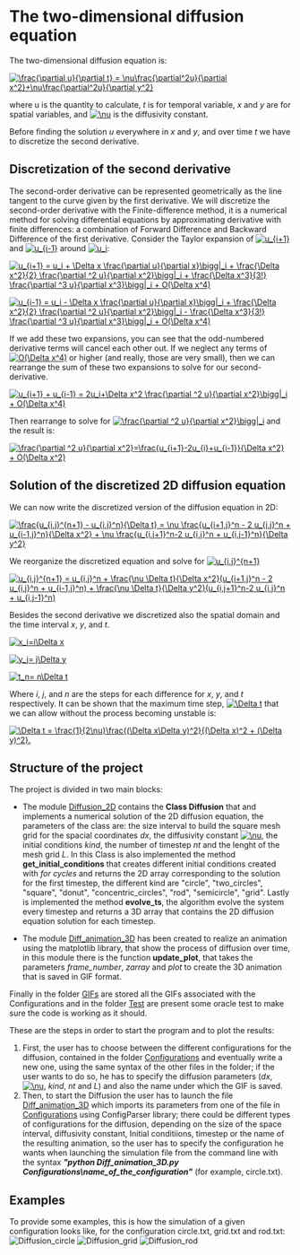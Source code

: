 # The two-dimensional diffusion equation

The two-dimensional diffusion equation is:


<a href="https://www.codecogs.com/eqnedit.php?latex=\frac{\partial&space;u}{\partial&space;t}&space;=&space;\nu\frac{\partial^2u}{\partial&space;x^2}&plus;\nu\frac{\partial^2u}{\partial&space;y^2}" target="_blank"><img src="https://latex.codecogs.com/gif.latex?\frac{\partial&space;u}{\partial&space;t}&space;=&space;\nu\frac{\partial^2u}{\partial&space;x^2}&plus;\nu\frac{\partial^2u}{\partial&space;y^2}" title="\frac{\partial u}{\partial t} = \nu\frac{\partial^2u}{\partial x^2}+\nu\frac{\partial^2u}{\partial y^2}" /></a>

where u is the quantity to calculate, *t* is for temporal variable, *x* and *y* are for spatial variables, and <a href="https://www.codecogs.com/eqnedit.php?latex=\nu" target="_blank"><img src="https://latex.codecogs.com/gif.latex?\nu" title="\nu" /></a> is the diffusivity constant.  

Before finding the solution *u* everywhere in *x* and *y*, and over time *t* we have to discretize the second derivative.

## Discretization of the second derivative

The second-order derivative can be represented geometrically as the line tangent to the curve given by the first derivative. We will discretize the second-order derivative with the Finite-difference method, it is a numerical method for solving differential equations by approximating derivative with finite differences: a combination of Forward Difference and Backward Difference of the first derivative. Consider the Taylor expansion of <a href="https://www.codecogs.com/eqnedit.php?latex=u_{i&plus;1}" target="_blank"><img src="https://latex.codecogs.com/gif.latex?u_{i&plus;1}" title="u_{i+1}" /></a> and <a href="https://www.codecogs.com/eqnedit.php?latex=u_{i-1}" target="_blank"><img src="https://latex.codecogs.com/gif.latex?u_{i-1}" title="u_{i-1}" /></a> around <a href="https://www.codecogs.com/eqnedit.php?latex=u_i" target="_blank"><img src="https://latex.codecogs.com/gif.latex?u_i" title="u_i" /></a>:

<a href="https://www.codecogs.com/eqnedit.php?latex=u_{i&plus;1}&space;=&space;u_i&space;&plus;&space;\Delta&space;x&space;\frac{\partial&space;u}{\partial&space;x}\bigg|_i&space;&plus;&space;\frac{\Delta&space;x^2}{2}&space;\frac{\partial&space;^2&space;u}{\partial&space;x^2}\bigg|_i&space;&plus;&space;\frac{\Delta&space;x^3}{3!}&space;\frac{\partial&space;^3&space;u}{\partial&space;x^3}\bigg|_i&space;&plus;&space;O(\Delta&space;x^4)" target="_blank"><img src="https://latex.codecogs.com/gif.latex?u_{i&plus;1}&space;=&space;u_i&space;&plus;&space;\Delta&space;x&space;\frac{\partial&space;u}{\partial&space;x}\bigg|_i&space;&plus;&space;\frac{\Delta&space;x^2}{2}&space;\frac{\partial&space;^2&space;u}{\partial&space;x^2}\bigg|_i&space;&plus;&space;\frac{\Delta&space;x^3}{3!}&space;\frac{\partial&space;^3&space;u}{\partial&space;x^3}\bigg|_i&space;&plus;&space;O(\Delta&space;x^4)" title="u_{i+1} = u_i + \Delta x \frac{\partial u}{\partial x}\bigg|_i + \frac{\Delta x^2}{2} \frac{\partial ^2 u}{\partial x^2}\bigg|_i + \frac{\Delta x^3}{3!} \frac{\partial ^3 u}{\partial x^3}\bigg|_i + O(\Delta x^4)" /></a>


<a href="https://www.codecogs.com/eqnedit.php?latex=u_{i-1}&space;=&space;u_i&space;-&space;\Delta&space;x&space;\frac{\partial&space;u}{\partial&space;x}\bigg|_i&space;&plus;&space;\frac{\Delta&space;x^2}{2}&space;\frac{\partial&space;^2&space;u}{\partial&space;x^2}\bigg|_i&space;-&space;\frac{\Delta&space;x^3}{3!}&space;\frac{\partial&space;^3&space;u}{\partial&space;x^3}\bigg|_i&space;&plus;&space;O(\Delta&space;x^4)" target="_blank"><img src="https://latex.codecogs.com/gif.latex?u_{i-1}&space;=&space;u_i&space;-&space;\Delta&space;x&space;\frac{\partial&space;u}{\partial&space;x}\bigg|_i&space;&plus;&space;\frac{\Delta&space;x^2}{2}&space;\frac{\partial&space;^2&space;u}{\partial&space;x^2}\bigg|_i&space;-&space;\frac{\Delta&space;x^3}{3!}&space;\frac{\partial&space;^3&space;u}{\partial&space;x^3}\bigg|_i&space;&plus;&space;O(\Delta&space;x^4)" title="u_{i-1} = u_i - \Delta x \frac{\partial u}{\partial x}\bigg|_i + \frac{\Delta x^2}{2} \frac{\partial ^2 u}{\partial x^2}\bigg|_i - \frac{\Delta x^3}{3!} \frac{\partial ^3 u}{\partial x^3}\bigg|_i + O(\Delta x^4)" /></a>


If we add these two expansions, you can see that the odd-numbered derivative terms will cancel each other out. If we neglect any terms of <a href="https://www.codecogs.com/eqnedit.php?latex=O(\Delta&space;x^4)" target="_blank"><img src="https://latex.codecogs.com/gif.latex?O(\Delta&space;x^4)" title="O(\Delta x^4)" /></a> or higher (and really, those are very small), then we can rearrange the sum of these two expansions to solve for our second-derivative.

<a href="https://www.codecogs.com/eqnedit.php?latex=u_{i&plus;1}&space;&plus;&space;u_{i-1}&space;=&space;2u_i&plus;\Delta&space;x^2&space;\frac{\partial&space;^2&space;u}{\partial&space;x^2}\bigg|_i&space;&plus;&space;O(\Delta&space;x^4)" target="_blank"><img src="https://latex.codecogs.com/gif.latex?u_{i&plus;1}&space;&plus;&space;u_{i-1}&space;=&space;2u_i&plus;\Delta&space;x^2&space;\frac{\partial&space;^2&space;u}{\partial&space;x^2}\bigg|_i&space;&plus;&space;O(\Delta&space;x^4)" title="u_{i+1} + u_{i-1} = 2u_i+\Delta x^2 \frac{\partial ^2 u}{\partial x^2}\bigg|_i + O(\Delta x^4)" /></a>


Then rearrange to solve for <a href="https://www.codecogs.com/eqnedit.php?latex=\frac{\partial&space;^2&space;u}{\partial&space;x^2}\bigg|_i" target="_blank"><img src="https://latex.codecogs.com/gif.latex?\frac{\partial&space;^2&space;u}{\partial&space;x^2}\bigg|_i" title="\frac{\partial ^2 u}{\partial x^2}\bigg|_i" /></a> and the result is:

<a href="https://www.codecogs.com/eqnedit.php?latex=\frac{\partial&space;^2&space;u}{\partial&space;x^2}=\frac{u_{i&plus;1}-2u_{i}&plus;u_{i-1}}{\Delta&space;x^2}&space;&plus;&space;O(\Delta&space;x^2)" target="_blank"><img src="https://latex.codecogs.com/gif.latex?\frac{\partial&space;^2&space;u}{\partial&space;x^2}=\frac{u_{i&plus;1}-2u_{i}&plus;u_{i-1}}{\Delta&space;x^2}&space;&plus;&space;O(\Delta&space;x^2)" title="\frac{\partial ^2 u}{\partial x^2}=\frac{u_{i+1}-2u_{i}+u_{i-1}}{\Delta x^2} + O(\Delta x^2)" /></a>

## Solution of the discretized 2D diffusion equation

We can now write the discretized version of the diffusion equation in 2D:

<a href="https://www.codecogs.com/eqnedit.php?latex=\frac{u_{i,j}^{n&plus;1}&space;-&space;u_{i,j}^n}{\Delta&space;t}&space;=&space;\nu&space;\frac{u_{i&plus;1,j}^n&space;-&space;2&space;u_{i,j}^n&space;&plus;&space;u_{i-1,j}^n}{\Delta&space;x^2}&space;&plus;&space;\nu&space;\frac{u_{i,j&plus;1}^n-2&space;u_{i,j}^n&space;&plus;&space;u_{i,j-1}^n}{\Delta&space;y^2}" target="_blank"><img src="https://latex.codecogs.com/gif.latex?\frac{u_{i,j}^{n&plus;1}&space;-&space;u_{i,j}^n}{\Delta&space;t}&space;=&space;\nu&space;\frac{u_{i&plus;1,j}^n&space;-&space;2&space;u_{i,j}^n&space;&plus;&space;u_{i-1,j}^n}{\Delta&space;x^2}&space;&plus;&space;\nu&space;\frac{u_{i,j&plus;1}^n-2&space;u_{i,j}^n&space;&plus;&space;u_{i,j-1}^n}{\Delta&space;y^2}" title="\frac{u_{i,j}^{n+1} - u_{i,j}^n}{\Delta t} = \nu \frac{u_{i+1,j}^n - 2 u_{i,j}^n + u_{i-1,j}^n}{\Delta x^2} + \nu \frac{u_{i,j+1}^n-2 u_{i,j}^n + u_{i,j-1}^n}{\Delta y^2}" /></a>

We reorganize the discretized equation and solve for <a href="https://www.codecogs.com/eqnedit.php?latex=u_{i,j}^{n&plus;1}" target="_blank"><img src="https://latex.codecogs.com/gif.latex?u_{i,j}^{n&plus;1}" title="u_{i,j}^{n+1}" /></a>

<a href="https://www.codecogs.com/eqnedit.php?latex=u_{i,j}^{n&plus;1}&space;=&space;u_{i,j}^n&space;&plus;&space;\frac{\nu&space;\Delta&space;t}{\Delta&space;x^2}(u_{i&plus;1,j}^n&space;-&space;2&space;u_{i,j}^n&space;&plus;&space;u_{i-1,j}^n)&space;&plus;&space;\frac{\nu&space;\Delta&space;t}{\Delta&space;y^2}(u_{i,j&plus;1}^n-2&space;u_{i,j}^n&space;&plus;&space;u_{i,j-1}^n)" target="_blank"><img src="https://latex.codecogs.com/gif.latex?u_{i,j}^{n&plus;1}&space;=&space;u_{i,j}^n&space;&plus;&space;\frac{\nu&space;\Delta&space;t}{\Delta&space;x^2}(u_{i&plus;1,j}^n&space;-&space;2&space;u_{i,j}^n&space;&plus;&space;u_{i-1,j}^n)&space;&plus;&space;\frac{\nu&space;\Delta&space;t}{\Delta&space;y^2}(u_{i,j&plus;1}^n-2&space;u_{i,j}^n&space;&plus;&space;u_{i,j-1}^n)" title="u_{i,j}^{n+1} = u_{i,j}^n + \frac{\nu \Delta t}{\Delta x^2}(u_{i+1,j}^n - 2 u_{i,j}^n + u_{i-1,j}^n) + \frac{\nu \Delta t}{\Delta y^2}(u_{i,j+1}^n-2 u_{i,j}^n + u_{i,j-1}^n)" /></a>

Besides the second derivative we discretized also the spatial domain and the time interval *x*, *y*, and *t*.

<a href="https://www.codecogs.com/eqnedit.php?latex=x_i=i\Delta&space;x" target="_blank"><img src="https://latex.codecogs.com/gif.latex?x_i=i\Delta&space;x" title="x_i=i\Delta x" /></a>

<a href="https://www.codecogs.com/eqnedit.php?latex=y_j=&space;j\Delta&space;y" target="_blank"><img src="https://latex.codecogs.com/gif.latex?y_j=&space;j\Delta&space;y" title="y_j= j\Delta y" /></a>

<a href="https://www.codecogs.com/eqnedit.php?latex=t_n=&space;n\Delta&space;t" target="_blank"><img src="https://latex.codecogs.com/gif.latex?t_n=&space;n\Delta&space;t" title="t_n= n\Delta t" /></a>

Where *i*, *j*, and *n* are the steps for each difference for *x*, *y*, and *t* respectively.
It can be shown that the maximum time step, <a href="https://www.codecogs.com/eqnedit.php?latex=\Delta&space;t" target="_blank"><img src="https://latex.codecogs.com/gif.latex?\Delta&space;t" title="\Delta t" /></a> that we can allow without the process becoming unstable is:

<a href="https://www.codecogs.com/eqnedit.php?latex=\Delta&space;t&space;=&space;\frac{1}{2\nu}\frac{(\Delta&space;x\Delta&space;y)^2}{(\Delta&space;x)^2&space;&plus;&space;(\Delta&space;y)^2}." target="_blank"><img src="https://latex.codecogs.com/gif.latex?\Delta&space;t&space;=&space;\frac{1}{2\nu}\frac{(\Delta&space;x\Delta&space;y)^2}{(\Delta&space;x)^2&space;&plus;&space;(\Delta&space;y)^2}." title="\Delta t = \frac{1}{2\nu}\frac{(\Delta x\Delta y)^2}{(\Delta x)^2 + (\Delta y)^2}." /></a>

## Structure of the project


The project is divided in two main blocks:

- The module [Diffusion_2D](https://github.com/silviavargas/Diffusion_2D/blob/master/Diffusion_2D.py) contains the **Class Diffusion** that and implements a numerical solution of the 2D diffusion equation, the parameters of the class are: the size interval to build the square mesh grid for the spacial coordinates *dx*, the diffusivity constant <a href="https://www.codecogs.com/eqnedit.php?latex=\nu" target="_blank"><img src="https://latex.codecogs.com/gif.latex?\nu" title="\nu" /></a>, the initial conditions *kind*, the number of timestep *nt* and the lenght of the mesh grid *L*. In this Class is also implemented the method **get_initial_conditions** that creates different initial conditions created with *for cycles* and returns the 2D array corresponding to the solution for the first timestep, the different kind are "circle", "two_circles", "square", "donut", "concentric_circles", "rod", "semicircle", "grid". Lastly is implemented the method **evolve_ts**, the algorithm evolve the system every timestep and returns a 3D array that contains the 2D diffusion equation solution for each timestep.

- The module [Diff_animation_3D](https://github.com/silviavargas/Diffusion_2D/blob/master/Diff_animation_3D.py) has been created to realize an animation using the matplotlib library, that show the process of diffusion over time, in this module there is the function **update_plot**, that takes the parameters *frame_number*, *zarray* and *plot* to create the 3D animation that is saved in GIF format.

Finally in the folder [GIFs](https://github.com/silviavargas/Diffusion_2D/tree/master/GIFs) are stored all the GIFs associated with the Configurations and in the folder [Test](https://github.com/silviavargas/Diffusion_2D/blob/master/Test.py) are present some oracle test to make sure the code is working as it should.   

These are the steps in order to start the program and to plot the results:
1) First, the user has to choose between the different configurations for the diffusion, contained in the folder [Configurations](https://github.com/silviavargas/Diffusion_2D/tree/master/Configurations) and eventually write a new one, using the same syntax of the other files in the folder; if the user wants to do so,
he has to specify the diffusion parameters (*dx*, <a href="https://www.codecogs.com/eqnedit.php?latex=\nu" target="_blank"><img src="https://latex.codecogs.com/gif.latex?\nu" title="\nu" /></a>, *kind*, *nt* and *L*) and also the name under which the GIF is saved. 
2) Then, to start the Diffusion the user has to launch the file [Diff_animation_3D](https://github.com/silviavargas/Diffusion_2D/blob/master/Diff_animation_3D.py) which imports its parameters from one of the file in [Configurations](https://github.com/silviavargas/Diffusion_2D/tree/master/Configurations) using ConfigParser library; there could be different types of configurations for the diffusion, depending on the size of the space interval, diffusivity constant, Initial conditiions, timestep or the name of the resulting animation, so the user has to specify the configuration he wants when launching the simulation file from the command line with the syntax ***"python Diff_animation_3D.py Configurations\name_of_the_configuration"*** (for example, circle.txt).

## Examples

To provide some examples, this is how the simulation of a given configuration looks like, for the configuration circle.txt, grid.txt and rod.txt:
![Diffusion_circle](https://github.com/silviavargas/Diffusion_2D/blob/master/GIFs/Diffusion_circle.gif)
![Diffusion_grid](https://github.com/silviavargas/Diffusion_2D/blob/master/GIFs/Diffusion_grid.gif)
![Diffusion_rod](https://github.com/silviavargas/Diffusion_2D/blob/master/GIFs/Diffusion_rod.gif)



 
    















